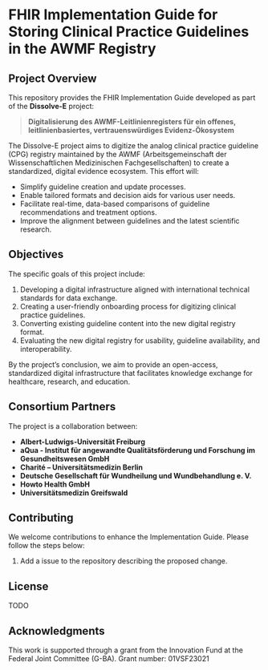 # FHIR Implementation Guide for Storing Clinical Practice Guidelines in the AWMF Registry

## Project Overview

This repository provides the FHIR Implementation Guide developed as part of the **Dissolve-E** project: 

> **Digitalisierung des AWMF-Leitlinienregisters für ein offenes, leitlinienbasiertes, vertrauenswürdiges Evidenz-Ökosystem**

The Dissolve-E project aims to digitize the analog clinical practice guideline (CPG) registry maintained by the AWMF (Arbeitsgemeinschaft der Wissenschaftlichen Medizinischen Fachgesellschaften) to create a standardized, digital evidence ecosystem. This effort will:

- Simplify guideline creation and update processes.
- Enable tailored formats and decision aids for various user needs.
- Facilitate real-time, data-based comparisons of guideline recommendations and treatment options.
- Improve the alignment between guidelines and the latest scientific research.

## Objectives

The specific goals of this project include:

1. Developing a digital infrastructure aligned with international technical standards for data exchange.
2. Creating a user-friendly onboarding process for digitizing clinical practice guidelines.
3. Converting existing guideline content into the new digital registry format.
4. Evaluating the new digital registry for usability, guideline availability, and interoperability.

By the project’s conclusion, we aim to provide an open-access, standardized digital infrastructure that facilitates knowledge exchange for healthcare, research, and education.

## Consortium Partners

The project is a collaboration between:

- **Albert-Ludwigs-Universität Freiburg**
- **aQua - Institut für angewandte Qualitätsförderung und Forschung im Gesundheitswesen GmbH**
- **Charité – Universitätsmedizin Berlin**
- **Deutsche Gesellschaft für Wundheilung und Wundbehandlung e. V.**
- **Howto Health GmbH**
- **Universitätsmedizin Greifswald**



## Contributing

We welcome contributions to enhance the Implementation Guide. Please follow the steps below:

1. Add a issue to the repository describing the proposed change.

## License

TODO

## Acknowledgments

This work is supported through a grant from the Innovation Fund at the Federal Joint Committee (G-BA). Grant number: 01VSF23021
